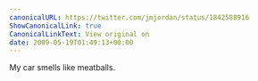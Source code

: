 ```yaml
---
canonicalURL: https://twitter.com/jmjordan/status/1842588916
ShowCanonicalLink: true
CanonicalLinkText: View original on
date: 2009-05-19T01:49:13+00:00
---
```

My car smells like meatballs.
